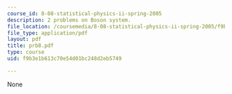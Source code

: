 ```yaml
---
course_id: 8-08-statistical-physics-ii-spring-2005
description: 2 problems on Boson system.
file_location: /coursemedia/8-08-statistical-physics-ii-spring-2005/f9b3e1b613c70e54d01bc248d2eb5749_prb8.pdf
file_type: application/pdf
layout: pdf
title: prb8.pdf
type: course
uid: f9b3e1b613c70e54d01bc248d2eb5749

---
```

None